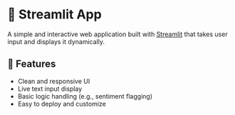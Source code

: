 # 🧠 Streamlit App

A simple and interactive web application built with [Streamlit](https://streamlit.io/) that takes user input and displays it dynamically.

## 🚀 Features

- Clean and responsive UI
- Live text input display
- Basic logic handling (e.g., sentiment flagging)
- Easy to deploy and customize
